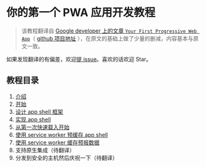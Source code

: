 # 你的第一个 PWA 应用开发教程

> 该教程翻译自 [Google developer 上的文章 `Your First Progressive Web App`](https://codelabs.developers.google.com/codelabs/your-first-pwapp/#0)（ [github 项目地址](https://github.com/googlecodelabs/your-first-pwapp) ），在原文的基础上做了少量的删减，内容基本与原文一致。

如果发现翻译的有偏差，欢迎[提 issue]()。喜欢的话欢迎 Star。

## 教程目录

1. [介绍](./steps/step-1.md)
1. [开始](./steps/step-2.md)
1. [设计 app shell 框架](./steps/step-3.md)
1. [实现 app shell](./steps/step-4.md)
1. [从第一次快速载入开始](./steps/step-5.md)
1. [使用 service worker 预缓存 app shell](./steps/step-6.md)
1. [使用 service worker 缓存预报数据](./steps/step-7.md)
1. 支持原生集成（待翻译）
1. 分发到安全的主机然后庆祝一下（待翻译）
